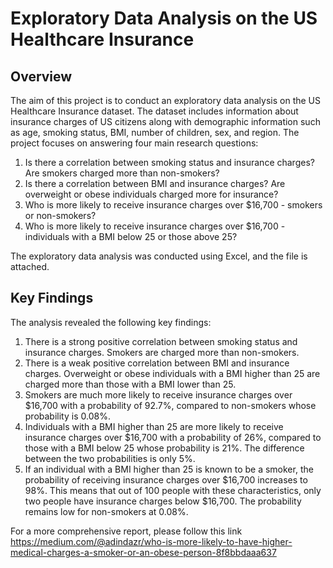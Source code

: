 # Exploratory Data Analysis on the US Healthcare Insurance

## Overview
The aim of this project is to conduct an exploratory data analysis on the US Healthcare Insurance dataset. The dataset includes information about insurance charges of US citizens along with demographic information such as age, smoking status, BMI, number of children, sex, and region. The project focuses on answering four main research questions:

1. Is there a correlation between smoking status and insurance charges? Are smokers charged more than non-smokers?
2. Is there a correlation between BMI and insurance charges? Are overweight or obese individuals charged more for insurance?
3. Who is more likely to receive insurance charges over $16,700 - smokers or non-smokers?
4. Who is more likely to receive insurance charges over $16,700 - individuals with a BMI below 25 or those above 25?

The exploratory data analysis was conducted using Excel, and the file is attached.


## Key Findings
The analysis revealed the following key findings:

1. There is a strong positive correlation between smoking status and insurance charges. Smokers are charged more than non-smokers.
2. There is a weak positive correlation between BMI and insurance charges. Overweight or obese individuals with a BMI higher than 25 are charged more than those with a BMI lower than 25.
3. Smokers are much more likely to receive insurance charges over $16,700 with a probability of 92.7%, compared to non-smokers whose probability is 0.08%.
4. Individuals with a BMI higher than 25 are more likely to receive insurance charges over $16,700 with a probability of 26%, compared to those with a BMI below 25 whose probability is 21%. The difference between the two probabilities is only 5%.
5. If an individual with a BMI higher than 25 is known to be a smoker, the probability of receiving insurance charges over $16,700 increases to 98%. This means that out of 100 people with these characteristics, only two people have insurance charges below $16,700. The probability remains low for non-smokers at 0.08%.

For a more comprehensive report, please follow this link https://medium.com/@adindazr/who-is-more-likely-to-have-higher-medical-charges-a-smoker-or-an-obese-person-8f8bbdaaa637
